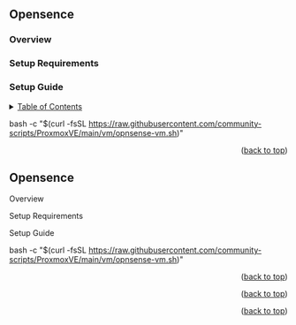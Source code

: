 ## Opensence
<a id="about-the-project"></a>


### Overview




### Setup Requirements




### Setup Guide


<details>
  <summary><u>Table of Contents</u></summary>
  <ol>
    <li>
		<a href="#nas_to_nfs">Connect to your NAS with NFS</a>
			<ul>
				<li><a href="#built-with">Overview</a></li>
				<li><a href="#built-with">Setup Requirements</a></li>
				<li><a href="#built-with">Setup Guide</a></li>
			</ul>
    </li>
    <li>
		<a href="#adding_nvidia_drivers">Adding NVIDIA Drivers to Proxmox</a>
		  <ul>
			<li>
				<a href="#prerequisites">On Proxmox</a>
					<ul>
						<li><a href="#built-with">Overview</a></li>
						<li><a href="#built-with">Setup Requirements</a></li>
						<li><a href="#built-with">Setup Guide</a></li>
					</ul>	
			</li>
			<li>
				<a href="#installation">ON LXC's</a>
					<ul>
						<li><a href="#built-with">Overview</a></li>
						<li><a href="#built-with">Setup Requirements</a></li>
						<li><a href="#built-with">Setup Guide</a></li>
					</ul>					
			</li>
		  </ul>
    </li>
    <li>
		<a href="#nas-to-nfs">Connect to your NAS with NFS</a>
			<ul>
				<li><a href="#built-with">Overview</a></li>
				<li><a href="#built-with">Setup Requirements</a></li>
				<li><a href="#built-with">Setup Guide</a></li>
			</ul>
    </li>
    <li>
		<a href="#install-nvidia-drivers-on-proxmox">Install NVIDIA Drivers</a>
			<ul>
				<li><a href="#built-with">Overview</a></li>
				<li><a href="#built-with">Setup Requirements</a></li>
				<li><a href="#built-with">Setup Guide</a></li>
			</ul>	
    </li>		
    <li>
		<a href="#usage">OpnSense</a>
			<ul>
				<li><a href="#built-with">Overview</a></li>
				<li><a href="#built-with">Setup Requirements</a></li>
				<li><a href="#built-with">Setup Guide</a></li>
			</ul>
	</li>
    <li>
		<a href="#roadmap">UniFi</a>
			<ul>
				<li><a href="#built-with">Overview</a></li>
				<li><a href="#built-with">Setup Requirements</a></li>
				<li><a href="#built-with">Setup Guide</a></li>
			</ul>		
	</li>
    <li>
		<a href="#contributing">Vaultwarden</a>
			<ul>
				<li><a href="#built-with">Overview</a></li>
				<li><a href="#built-with">Setup Requirements</a></li>
				<li><a href="#built-with">Setup Guide</a></li>
			</ul>			
	</li>
    <li>
		<a href="#license">Home Assistant</a>
			<ul>
				<li><a href="#built-with">Overview</a></li>
				<li><a href="#built-with">Setup Requirements</a></li>
				<li><a href="#built-with">Setup Guide</a></li>
			</ul>			
	</li>
    <li>
		<a href="#contact">JellyFin</a>
			<ul>
				<li><a href="#built-with">Overview</a></li>
				<li><a href="#built-with">Setup Requirements</a></li>
				<li><a href="#built-with">Setup Guide</a></li>
			</ul>			
	</li>
    <li>
		<a href="#acknowledgments">Plex</a>
			<ul>
				<li><a href="#built-with">Overview</a></li>
				<li><a href="#built-with">Setup Requirements</a></li>
				<li><a href="#built-with">Setup Guide</a></li>
			</ul>			
	</li>
	<li>
		<a href="#acknowledgments">Frigate</a>
			<ul>
				<li><a href="#built-with">Overview</a></li>
				<li><a href="#built-with">Setup Requirements</a></li>
				<li><a href="#built-with">Setup Guide</a></li>
			</ul>			
	</li>
	<li>
		<a href="#acknowledgments">Immich</a>
			<ul>
				<li><a href="#built-with">Overview</a></li>
				<li><a href="#built-with">Setup Requirements</a></li>
				<li><a href="#built-with">Setup Guide</a></li>
			</ul>			
	</li>
	<li>
		<a href="#acknowledgments">Media</a>
		  <ul>
			<li>
				<a href="#prerequisites">Ombi</a>
					<ul>
						<li><a href="#built-with">Overview</a></li>
						<li><a href="#built-with">Setup Requirements</a></li>
						<li><a href="#built-with">Setup Guide</a></li>
					</ul>
			</li>
			<li>
				<a href="#installation">ON LXC's</a>
					<ul>
						<li><a href="#built-with">Overview</a></li>
						<li><a href="#built-with">Setup Requirements</a></li>
						<li><a href="#built-with">Setup Guide</a></li>
					</ul>					
			</li>
		  </ul>	
	</li>
	<li>
		<a href="#acknowledgments">Downloaders</a>
		  <ul>
			<li>
				<a href="#prerequisites">ARR</a></li>
					<ul>
						<li><a href="#built-with">Overview</a></li>
						<li><a href="#built-with">Setup Requirements</a></li>
						<li><a href="#built-with">Setup Guide</a></li>
					</ul>				  
			<li>
				<a href="#installation">Radarr</a>
					<ul>
						<li><a href="#built-with">Overview</a></li>
						<li><a href="#built-with">Setup Requirements</a></li>
						<li><a href="#built-with">Setup Guide</a></li>
					</ul>				
			</li>
		  </ul>	  
	</li>
  </ol>
</details>









bash -c "$(curl -fsSL https://raw.githubusercontent.com/community-scripts/ProxmoxVE/main/vm/opnsense-vm.sh)"










<p align="right">(<a href="#readme_top">back to top</a>)</p>






## Opensence								<a id="about-the-project"></a>


Overview

Setup Requirements

Setup Guide


bash -c "$(curl -fsSL https://raw.githubusercontent.com/community-scripts/ProxmoxVE/main/vm/opnsense-vm.sh)"





<p align="right">(<a href="#readme_top">back to top</a>)</p>






<p align="right">(<a href="#readme_top">back to top</a>)</p>


<p align="right">(<a href="#readme_top">back to top</a>)</p>
